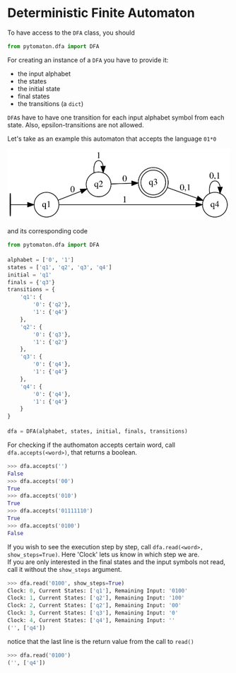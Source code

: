 # Deterministic Finite Automaton

To have access to the `DFA` class, you should
```python
from pytomaton.dfa import DFA
```
For creating an instance of a `DFA` you have to provide it:
- the input alphabet
- the states
- the initial state
- final states
- the transitions (a `dict`)

`DFA`s have to have one transition for each input alphabet symbol from each state. Also, epsilon-transitions are not allowed.

Let's take as an example this automaton that accepts the language `01*0`

![DFA Graph](dot/dfa.svg)

and its corresponding code

```python
from pytomaton.dfa import DFA

alphabet = ['0', '1']
states = ['q1', 'q2', 'q3', 'q4']
initial = 'q1'
finals = {'q3'}
transitions = {
    'q1': {
        '0': {'q2'},
        '1': {'q4'}
    },
    'q2': {
        '0': {'q3'},
        '1': {'q2'}
    },
    'q3': {
        '0': {'q4'},
        '1': {'q4'}
    },
    'q4': {
        '0': {'q4'},
        '1': {'q4'}
    }
}

dfa = DFA(alphabet, states, initial, finals, transitions)
```

For checking if the authomaton accepts certain word, call `dfa.accepts(<word>)`, that returns a boolean.

```python
>>> dfa.accepts('')
False
>>> dfa.accepts('00')
True
>>> dfa.accepts('010')
True 
>>> dfa.accepts('01111110')
True
>>> dfa.accepts('0100')
False
```

If you wish to see the execution step by step, call `dfa.read(<word>, show_steps=True)`. Here 'Clock'
lets us know in which step we are.<br>
If you are only interested in the final states and the input symbols not read, call it without the `show_steps` argument.

```python
>>> dfa.read('0100', show_steps=True)
Clock: 0, Current States: ['q1'], Remaining Input: '0100'
Clock: 1, Current States: ['q2'], Remaining Input: '100'
Clock: 2, Current States: ['q2'], Remaining Input: '00'
Clock: 3, Current States: ['q3'], Remaining Input: '0'
Clock: 4, Current States: ['q4'], Remaining Input: ''
('', ['q4'])
```
notice that the last line is the return value from the call to `read()`
```python
>>> dfa.read('0100')
('', ['q4'])
```